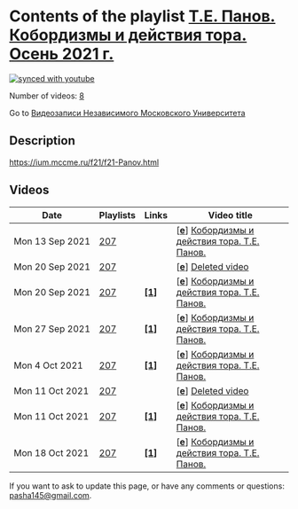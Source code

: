 # Contents of the playlist [Т.Е. Панов. Кобордизмы и действия тора. Осень 2021 г.](https://www.youtube.com/playlist?list=PLp9ABVh6_x4EPJCWJQYoc-Esn4PZ8p40b)

[![synced with youtube](https://img.shields.io/github/last-commit/mathphysschool/mathphysschool.github.io/autoupdate1?label=synced%20with%20youtube)](https://github.com/mathphysschool/mathphysschool.github.io/commits/autoupdate1)

Number of videos: [8](#videos)

Go to [Видеозаписи Независимого Московского Университета](../README.md)

## Description

<https://ium.mccme.ru/f21/f21-Panov.html>

## Videos

|Date|Playlists|Links|Video title|
|---|---|---|---|
| Mon&nbsp;13&nbsp;Sep&nbsp;2021 | [207](../playlists/207 "Т.Е. Панов. Кобордизмы и действия тора. Осень 2021 г.") |  | [[**e**](https://studio.youtube.com/video/QBBHRCwc_sk/edit "Edit")] [Кобордизмы и действия тора. Т.Е. Панов.](https://www.youtube.com/watch?v=QBBHRCwc_sk&list=PLp9ABVh6_x4EPJCWJQYoc-Esn4PZ8p40b "Спецкурс для 3 курса и старше.") |
| Mon&nbsp;20&nbsp;Sep&nbsp;2021 | [207](../playlists/207 "Т.Е. Панов. Кобордизмы и действия тора. Осень 2021 г.") |  | [[**e**](https://studio.youtube.com/video/OJSB7DqmDhk/edit "Edit")] [Deleted video](https://www.youtube.com/watch?v=OJSB7DqmDhk&list=PLp9ABVh6_x4EPJCWJQYoc-Esn4PZ8p40b "This video is unavailable.") |
| Mon&nbsp;20&nbsp;Sep&nbsp;2021 | [207](../playlists/207 "Т.Е. Панов. Кобордизмы и действия тора. Осень 2021 г.") | [**[1]**](https://ium.mccme.ru/f21/f21-Panov.html) | [[**e**](https://studio.youtube.com/video/yaWfGryVVWA/edit "Edit")] [Кобордизмы и действия тора. Т.Е. Панов.](https://www.youtube.com/watch?v=yaWfGryVVWA&list=PLp9ABVh6_x4EPJCWJQYoc-Esn4PZ8p40b "Спецкурс для 3 курса и старше.&#013;Страница курса:&#013;https://ium.mccme.ru/f21/f21-Panov.html") |
| Mon&nbsp;27&nbsp;Sep&nbsp;2021 | [207](../playlists/207 "Т.Е. Панов. Кобордизмы и действия тора. Осень 2021 г.") | [**[1]**](https://ium.mccme.ru/f21/f21-Panov.html) | [[**e**](https://studio.youtube.com/video/JeM7VjwTZUk/edit "Edit")] [Кобордизмы и действия тора. Т.Е. Панов.](https://www.youtube.com/watch?v=JeM7VjwTZUk&list=PLp9ABVh6_x4EPJCWJQYoc-Esn4PZ8p40b "Спецкурс для 3 курса и старше.&#013;Страница курса:&#013;https://ium.mccme.ru/f21/f21-Panov.html") |
| Mon&nbsp;4&nbsp;Oct&nbsp;2021 | [207](../playlists/207 "Т.Е. Панов. Кобордизмы и действия тора. Осень 2021 г.") | [**[1]**](https://ium.mccme.ru/f21/f21-Panov.html) | [[**e**](https://studio.youtube.com/video/J9q6AE_5sqg/edit "Edit")] [Кобордизмы и действия тора. Т.Е. Панов.](https://www.youtube.com/watch?v=J9q6AE_5sqg&list=PLp9ABVh6_x4EPJCWJQYoc-Esn4PZ8p40b "Спецкурс для 3 курса и старше.&#013;Страница курса:&#013;https://ium.mccme.ru/f21/f21-Panov.html") |
| Mon&nbsp;11&nbsp;Oct&nbsp;2021 | [207](../playlists/207 "Т.Е. Панов. Кобордизмы и действия тора. Осень 2021 г.") |  | [[**e**](https://studio.youtube.com/video/ZWERklkT2TY/edit "Edit")] [Deleted video](https://www.youtube.com/watch?v=ZWERklkT2TY&list=PLp9ABVh6_x4EPJCWJQYoc-Esn4PZ8p40b "This video is unavailable.") |
| Mon&nbsp;11&nbsp;Oct&nbsp;2021 | [207](../playlists/207 "Т.Е. Панов. Кобордизмы и действия тора. Осень 2021 г.") | [**[1]**](https://ium.mccme.ru/f21/f21-Panov.html) | [[**e**](https://studio.youtube.com/video/M6Py0PZcEsY/edit "Edit")] [Кобордизмы и действия тора. Т.Е. Панов.](https://www.youtube.com/watch?v=M6Py0PZcEsY&list=PLp9ABVh6_x4EPJCWJQYoc-Esn4PZ8p40b "Спецкурс для 3 курса и старше.&#013;Страница курса:&#013;https://ium.mccme.ru/f21/f21-Panov.html") |
| Mon&nbsp;18&nbsp;Oct&nbsp;2021 | [207](../playlists/207 "Т.Е. Панов. Кобордизмы и действия тора. Осень 2021 г.") | [**[1]**](https://ium.mccme.ru/f21/f21-Panov.html) | [[**e**](https://studio.youtube.com/video/Kyvydvy7N04/edit "Edit")] [Кобордизмы и действия тора. Т.Е. Панов.](https://www.youtube.com/watch?v=Kyvydvy7N04&list=PLp9ABVh6_x4EPJCWJQYoc-Esn4PZ8p40b "Спецкурс для 3 курса и старше.&#013;Страница курса:&#013;https://ium.mccme.ru/f21/f21-Panov.html") |


 If you want to ask to update this page, or have any comments or questions: <pasha145@gmail.com>.